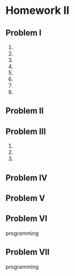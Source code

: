 # Homework II

## Problem I
1. 
2. 
3. 
4. 
5. 
6. 
7. 
8. 

## Problem II

## Problem III
1. 
2. 
3. 

## Problem IV

## Problem V

## Problem VI 
programming

## Problem VII
programming